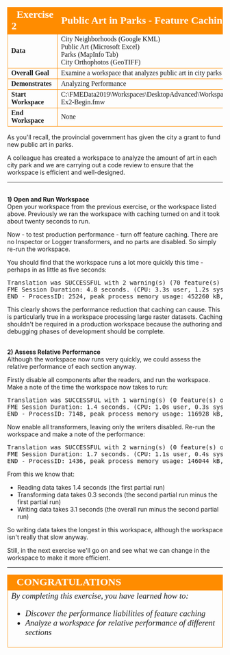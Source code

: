 <!--Exercise Section-->


<table style="border-spacing: 0px;border-collapse: collapse;font-family:serif">
<tr>
<td style="vertical-align:middle;background-color:darkorange;border: 2px solid darkorange">
<i class="fa fa-cogs fa-lg fa-pull-left fa-fw" style="color:white;padding-right: 12px;vertical-align:text-top"></i>
<span style="color:white;font-size:x-large;font-weight: bold">Exercise 2</span>
</td>
<!--AKA What Does the Log Say?-->
<td style="border: 2px solid darkorange;background-color:darkorange;color:white">
<span style="color:white;font-size:x-large;font-weight: bold">Public Art in Parks - Feature Caching</span>
</td>
</tr>

<tr>
<td style="border: 1px solid darkorange; font-weight: bold">Data</td>
<td style="border: 1px solid darkorange">City Neighborhoods (Google KML)<br>Public Art (Microsoft Excel)<br>
Parks (MapInfo Tab)<br>
City Orthophotos (GeoTIFF)</td>
</tr>

<tr>
<td style="border: 1px solid darkorange; font-weight: bold">Overall Goal</td>
<td style="border: 1px solid darkorange">Examine a workspace that analyzes public art in city parks</td>
</tr>

<tr>
<td style="border: 1px solid darkorange; font-weight: bold">Demonstrates</td>
<td style="border: 1px solid darkorange">Analyzing Performance</td>
</tr>

<tr>
<td style="border: 1px solid darkorange; font-weight: bold">Start Workspace</td>
<td style="border: 1px solid darkorange">C:\FMEData2019\Workspaces\DesktopAdvanced\WorkspaceDesign-Ex2-Begin.fmw</td>
</tr>

<tr>
<td style="border: 1px solid darkorange; font-weight: bold">End Workspace</td>
<td style="border: 1px solid darkorange">None</td>
</tr>

</table>

As you'll recall, the provincial government has given the city a grant to fund new public art in parks. 

A colleague has created a workspace to analyze the amount of art in each city park and we are carrying out a code review to ensure that the workspace is efficient and well-designed.

---

<br>**1) Open and Run Workspace**
<br>Open your workspace from the previous exercise, or the workspace listed above. Previously we ran the workspace with caching turned on and it took about twenty seconds to run.

Now - to test production performance - turn off feature caching. There are no Inspector or Logger transformers, and no parts are disabled. So simply re-run the workspace.

You should find that the workspace runs a lot more quickly this time - perhaps in as little as five seconds:

<pre>
Translation was SUCCESSFUL with 2 warning(s) (70 feature(s) output)
FME Session Duration: 4.8 seconds. (CPU: 3.3s user, 1.2s system)
END - ProcessID: 2524, peak process memory usage: 452260 kB, current process memory usage: 146324 kB
</pre>


This clearly shows the performance reduction that caching can cause. This is particularly true in a workspace processing large raster datasets. Caching shouldn't be required in a production workspace because the authoring and debugging phases of development should be complete.


<br>**2) Assess Relative Performance**
<br>Although the workspace now runs very quickly, we could assess the relative performance of each section anyway.

Firstly disable all components after the readers, and run the workspace. Make a note of the time the workspace now takes to run:

<pre>
Translation was SUCCESSFUL with 1 warning(s) (0 feature(s) output)
FME Session Duration: 1.4 seconds. (CPU: 1.0s user, 0.3s system)
END - ProcessID: 7148, peak process memory usage: 116928 kB, current process memory usage: 107228 kB
</pre>

Now enable all transformers, leaving only the writers disabled. Re-run the workspace and make a note of the performance:

<pre>
Translation was SUCCESSFUL with 2 warning(s) (0 feature(s) output)
FME Session Duration: 1.7 seconds. (CPU: 1.1s user, 0.4s system)
END - ProcessID: 1436, peak process memory usage: 146044 kB, current process memory usage: 142124 kB
</pre>

From this we know that:

- Reading data takes 1.4 seconds (the first partial run)
- Transforming data takes 0.3 seconds (the second partial run minus the first partial run)
- Writing data takes 3.1 seconds (the overall run minus the second partial run)

So writing data takes the longest in this workspace, although the workspace isn't really that slow anyway.

Still, in the next exercise we'll go on and see what we can change in the workspace to make it more efficient.

---

<!--Exercise Congratulations Section--> 

<table style="border-spacing: 0px">
<tr>
<td style="vertical-align:middle;background-color:darkorange;border: 2px solid darkorange">
<i class="fa fa-thumbs-o-up fa-lg fa-pull-left fa-fw" style="color:white;padding-right: 12px;vertical-align:text-top"></i>
<span style="color:white;font-size:x-large;font-weight: bold;font-family:serif">CONGRATULATIONS</span>
</td>
</tr>

<tr>
<td style="border: 1px solid darkorange">
<span style="font-family:serif; font-style:italic; font-size:larger">
By completing this exercise, you have learned how to:
<ul><li>Discover the performance liabilities of feature caching</li>
<li>Analyze a workspace for relative performance of different sections</li></ul>
</span>
</td>
</tr>
</table>